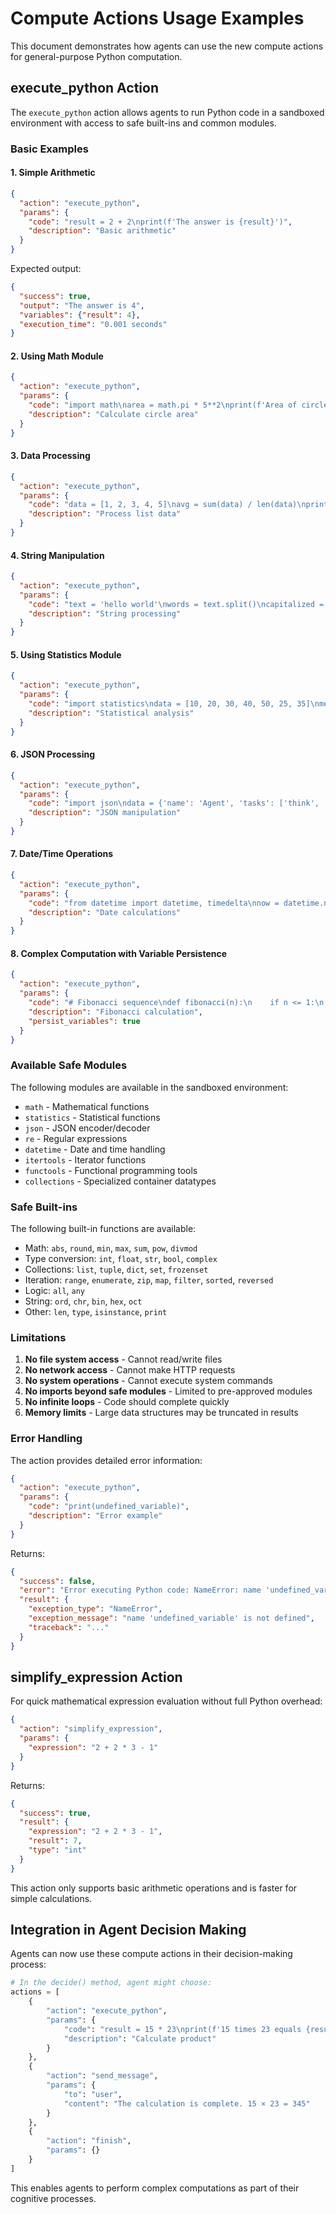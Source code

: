 # Compute Actions Usage Examples

This document demonstrates how agents can use the new compute actions for general-purpose Python computation.

## execute_python Action

The `execute_python` action allows agents to run Python code in a sandboxed environment with access to safe built-ins and common modules.

### Basic Examples

#### 1. Simple Arithmetic
```json
{
  "action": "execute_python",
  "params": {
    "code": "result = 2 + 2\nprint(f'The answer is {result}')",
    "description": "Basic arithmetic"
  }
}
```

Expected output:
```json
{
  "success": true,
  "output": "The answer is 4",
  "variables": {"result": 4},
  "execution_time": "0.001 seconds"
}
```

#### 2. Using Math Module
```json
{
  "action": "execute_python",
  "params": {
    "code": "import math\narea = math.pi * 5**2\nprint(f'Area of circle with radius 5: {area:.2f}')",
    "description": "Calculate circle area"
  }
}
```

#### 3. Data Processing
```json
{
  "action": "execute_python",
  "params": {
    "code": "data = [1, 2, 3, 4, 5]\navg = sum(data) / len(data)\nprint(f'Average: {avg}')\nprint(f'Squared values: {[x**2 for x in data]}')",
    "description": "Process list data"
  }
}
```

#### 4. String Manipulation
```json
{
  "action": "execute_python",
  "params": {
    "code": "text = 'hello world'\nwords = text.split()\ncapitalized = ' '.join(word.capitalize() for word in words)\nprint(f'Original: {text}')\nprint(f'Capitalized: {capitalized}')",
    "description": "String processing"
  }
}
```

#### 5. Using Statistics Module
```json
{
  "action": "execute_python",
  "params": {
    "code": "import statistics\ndata = [10, 20, 30, 40, 50, 25, 35]\nmean = statistics.mean(data)\nmedian = statistics.median(data)\nstdev = statistics.stdev(data)\nprint(f'Mean: {mean}')\nprint(f'Median: {median}')\nprint(f'Std Dev: {stdev:.2f}')",
    "description": "Statistical analysis"
  }
}
```

#### 6. JSON Processing
```json
{
  "action": "execute_python",
  "params": {
    "code": "import json\ndata = {'name': 'Agent', 'tasks': ['think', 'compute', 'respond']}\njson_str = json.dumps(data, indent=2)\nprint('JSON representation:')\nprint(json_str)",
    "description": "JSON manipulation"
  }
}
```

#### 7. Date/Time Operations
```json
{
  "action": "execute_python",
  "params": {
    "code": "from datetime import datetime, timedelta\nnow = datetime.now()\nfuture = now + timedelta(days=7)\nprint(f'Today: {now.strftime(\"%Y-%m-%d\")}')\nprint(f'Next week: {future.strftime(\"%Y-%m-%d\")}')",
    "description": "Date calculations"
  }
}
```

#### 8. Complex Computation with Variable Persistence
```json
{
  "action": "execute_python",
  "params": {
    "code": "# Fibonacci sequence\ndef fibonacci(n):\n    if n <= 1:\n        return n\n    a, b = 0, 1\n    for _ in range(2, n+1):\n        a, b = b, a + b\n    return b\n\n# Calculate first 10 Fibonacci numbers\nfib_sequence = [fibonacci(i) for i in range(10)]\nprint(f'First 10 Fibonacci numbers: {fib_sequence}')\n\n# Store for later use\nfib_dict = {i: fibonacci(i) for i in range(10)}",
    "description": "Fibonacci calculation",
    "persist_variables": true
  }
}
```

### Available Safe Modules

The following modules are available in the sandboxed environment:
- `math` - Mathematical functions
- `statistics` - Statistical functions
- `json` - JSON encoder/decoder
- `re` - Regular expressions
- `datetime` - Date and time handling
- `itertools` - Iterator functions
- `functools` - Functional programming tools
- `collections` - Specialized container datatypes

### Safe Built-ins

The following built-in functions are available:
- Math: `abs`, `round`, `min`, `max`, `sum`, `pow`, `divmod`
- Type conversion: `int`, `float`, `str`, `bool`, `complex`
- Collections: `list`, `tuple`, `dict`, `set`, `frozenset`
- Iteration: `range`, `enumerate`, `zip`, `map`, `filter`, `sorted`, `reversed`
- Logic: `all`, `any`
- String: `ord`, `chr`, `bin`, `hex`, `oct`
- Other: `len`, `type`, `isinstance`, `print`

### Limitations

1. **No file system access** - Cannot read/write files
2. **No network access** - Cannot make HTTP requests
3. **No system operations** - Cannot execute system commands
4. **No imports beyond safe modules** - Limited to pre-approved modules
5. **No infinite loops** - Code should complete quickly
6. **Memory limits** - Large data structures may be truncated in results

### Error Handling

The action provides detailed error information:

```json
{
  "action": "execute_python",
  "params": {
    "code": "print(undefined_variable)",
    "description": "Error example"
  }
}
```

Returns:
```json
{
  "success": false,
  "error": "Error executing Python code: NameError: name 'undefined_variable' is not defined",
  "result": {
    "exception_type": "NameError",
    "exception_message": "name 'undefined_variable' is not defined",
    "traceback": "..."
  }
}
```

## simplify_expression Action

For quick mathematical expression evaluation without full Python overhead:

```json
{
  "action": "simplify_expression",
  "params": {
    "expression": "2 + 2 * 3 - 1"
  }
}
```

Returns:
```json
{
  "success": true,
  "result": {
    "expression": "2 + 2 * 3 - 1",
    "result": 7,
    "type": "int"
  }
}
```

This action only supports basic arithmetic operations and is faster for simple calculations.

## Integration in Agent Decision Making

Agents can now use these compute actions in their decision-making process:

```python
# In the decide() method, agent might choose:
actions = [
    {
        "action": "execute_python",
        "params": {
            "code": "result = 15 * 23\nprint(f'15 times 23 equals {result}')",
            "description": "Calculate product"
        }
    },
    {
        "action": "send_message",
        "params": {
            "to": "user",
            "content": "The calculation is complete. 15 × 23 = 345"
        }
    },
    {
        "action": "finish",
        "params": {}
    }
]
```

This enables agents to perform complex computations as part of their cognitive processes.